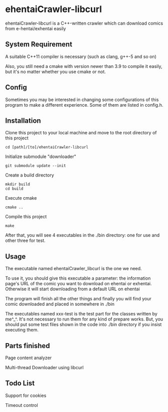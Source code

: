# ehentaiCrawler-libcurl

ehentaiCrawler-libcurl is a C++-written crawler which can download comics from e-hentai/exhentai easily

## System Requirement

A suitable C++11 compiler is necessary (such as clang, g++-5 and so on)

Also, you still need a cmake with version newer than 3.9 to compile it easily, but it's no matter whether you use cmake or not.

## Config
Sometimes you may be interested in changing some configurations of this program to make a different experience. Some of them are listed in config.h.

## Installation

Clone this project to your local machine and move to the root directory of this project

```
cd [path]/[to]/ehentaiCrawler-libcurl
```

Initialize submodule "downloader"

```
git submodule update --init
```

Create a build directory

```
mkdir build
cd build
```

Execute cmake

```
cmake ..
```

Compile this project

```
make
```

After that, you will see 4 executables in the ./bin directory: one for use and other three for test.

## Usage

The executable named ehentaiCrawler_libcurl is the one we need. 

To use it, you should give this executable a parameter: the information page's URL of the comic you want to download on ehentai or exhentai. Otherwise it will start downloading from a default URL on ehentai

The program will finish all the other things and finally you will find your comic downloaded and placed in somewhere in ./bin

The executables named xxx-test is the test part for the classes written by me^_^. It's not necessary to run them for any kind of prepare works. But, you should put some test files shown in the code into ./bin directory if you insist executing them.

## Parts finished

Page content analyzer

Multi-thread Downloader using libcurl

## Todo List

Support for cookies

Timeout control